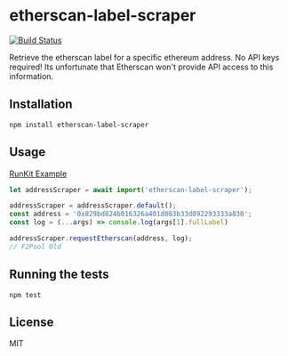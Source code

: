# etherscan-label-scraper
[![Build Status](https://app.travis-ci.com/Beasta/etherscan-label-scraper.svg?branch=master)](https://travis-ci.com/Beasta/etherscan-label-scraper)

Retrieve the etherscan label for a specific ethereum address. No API keys required! Its unfortunate that Etherscan won't provide API access to this information.
## Installation

```
npm install etherscan-label-scraper
```

## Usage
[RunKit Example](https://runkit.com/beasta/etherscan-label-scraper)
```js
let addressScraper = await import('etherscan-label-scraper');

addressScraper = addressScraper.default();
const address = '0x829bd824b016326a401d083b33d092293333a830';
const log = (...args) => console.log(args[1].fullLabel)

addressScraper.requestEtherscan(address, log);
// F2Pool Old
```
## Running the tests

```
npm test
```

## License
MIT


